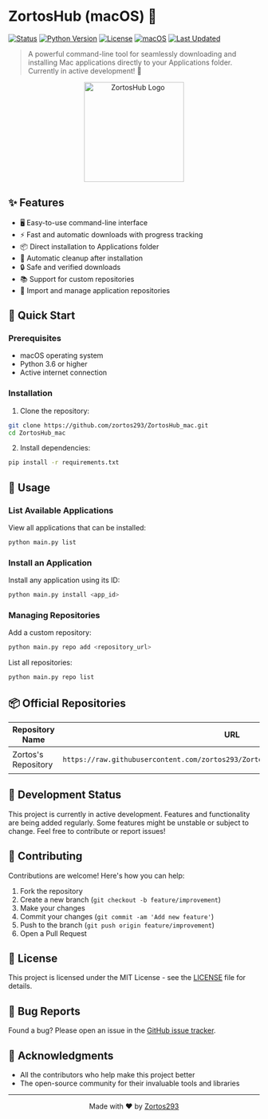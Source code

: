 # ZortosHub (macOS) 🚀
[![Status](https://img.shields.io/badge/status-in%20development-yellow.svg)]()
[![Python Version](https://img.shields.io/badge/python-3.6%2B-blue.svg)](https://www.python.org/downloads/)
[![License](https://img.shields.io/badge/license-MIT-green.svg)](LICENSE)
[![macOS](https://img.shields.io/badge/platform-macOS-lightgrey.svg)](https://www.apple.com/macos)
[![Last Updated](https://img.shields.io/badge/last%20updated-January%202025-orange.svg)](https://github.com/zortos293/ZortosHub_mac)

> A powerful command-line tool for seamlessly downloading and installing Mac applications directly to your Applications folder. Currently in active development! 🚧

<p align="center">
  <img src="https://raw.githubusercontent.com/zortos293/ZortosHub_mac/main/assets/logo.png" alt="ZortosHub Logo" width="200"/>
</p>

## ✨ Features

- 🖥️ Easy-to-use command-line interface
- ⚡ Fast and automatic downloads with progress tracking
- 📦 Direct installation to Applications folder
- 🧹 Automatic cleanup after installation
- 🔒 Safe and verified downloads
- 📚 Support for custom repositories
- 🔄 Import and manage application repositories

## 🚀 Quick Start

### Prerequisites

- macOS operating system
- Python 3.6 or higher
- Active internet connection

### Installation

1. Clone the repository:
```bash
git clone https://github.com/zortos293/ZortosHub_mac.git
cd ZortosHub_mac
```

2. Install dependencies:
```bash
pip install -r requirements.txt
```

## 📖 Usage

### List Available Applications
View all applications that can be installed:
```bash
python main.py list
```

### Install an Application
Install any application using its ID:
```bash
python main.py install <app_id>
```

### Managing Repositories
Add a custom repository:
```bash
python main.py repo add <repository_url>
```

List all repositories:
```bash
python main.py repo list
```

## 📦 Official Repositories

| Repository Name | URL | Status | Included |
|----------------|-----|--------|--------|
| Zortos's Repository | `https://raw.githubusercontent.com/zortos293/ZortosHub_mac/refs/heads/main/apps.json` | 🟢 Working | 🟢 |

## 🚧 Development Status

This project is currently in active development. Features and functionality are being added regularly. Some features might be unstable or subject to change. Feel free to contribute or report issues!

## 🤝 Contributing

Contributions are welcome! Here's how you can help:

1. Fork the repository
2. Create a new branch (`git checkout -b feature/improvement`)
3. Make your changes
4. Commit your changes (`git commit -am 'Add new feature'`)
5. Push to the branch (`git push origin feature/improvement`)
6. Open a Pull Request

## 📝 License

This project is licensed under the MIT License - see the [LICENSE](LICENSE) file for details.

## 🐛 Bug Reports

Found a bug? Please open an issue in the [GitHub issue tracker](https://github.com/zortos293/ZortosHub_mac/issues).

## 🙏 Acknowledgments

- All the contributors who help make this project better
- The open-source community for their invaluable tools and libraries

---

<p align="center">
  Made with ❤️ by <a href="https://github.com/zortos293">Zortos293</a>
</p>
